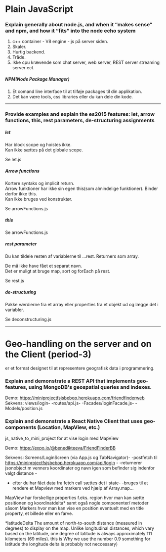 # Plain JavaScript
### Explain generally about node.js, and when it “makes sense” and npm, and how it “fits” into the node echo system
1. c++ container - V8 engine - js på server siden. 
2. Skaler.  
3. Hurtig backend.  
4. Tråde.  
5. Ikke cpu krævende som chat server, web server, REST server streaming server ect. 

##### NPM(Node Package Manager)
1. Et comand line interface til at tilføje packages til din applikation.
2. Det kan være tools, css libraries eller du kan dele din kode. 

---

### Provide examples and explain the es2015 features: let, arrow functions, this, rest parameters, de-structuring assignments
##### let
Har block scope og hoistes ikke.  
Kan ikke sættes på det globale scope.  

Se let.js  
##### Arrow functions
Kortere syntaks og implicit return.  
Arrow funktioner har ikke sin egen this(som almindelige funktioner). Binder derfor ikke this.  
Kan ikke bruges ved konstruktør.  

Se arrowFunctions.js  
##### this
Se arrowFunctions.js

##### rest parameter
Du kan tildele resten af variablerne til ...rest. Returners som array.  

De må ikke have fået et separat navn.  
Det er muligt at bruge map, sort og forEach på rest.  

Se rest.js  

##### de-structuring
Pakke værdierne fra et array eller properties fra et objekt ud og lægge det i variabler.  

Se deconstructuring.js

---

# Geo-handling on the server and on the Client (period-3)
er et format designet til at representere geografisk data i programmering. 

### Explain and demonstrate a REST API that implements geo-features, using MongoDB's geospatial queries and indexes.

Demo: https://miniprojectfsjsbebop.herokuapp.com/friendfinderweb
Sekvens: views/login- -routes/api.js- -Facades/loginFacade.js- -Models/position.js

### Explain and demonstrate a React Native Client that uses geo-components (Location, MapView, etc.)
js_native_to_mini_project for at vise login med MapView

Demo: https://expo.io/@benedikteeva/FriendFinderBB

Sekvens: Screens/LoginScreen (via App.js og TabNavigator)- -postfetch til https://miniprojectfsjsbebop.herokuapp.com/api/login - 
-returnerer jsonobject m venners koordinater og navn igen som befinder sig indenfor valgt distance - 
- efter du har fået data fra fetch call sættes det i state-
-bruges til at rendere et Mapview med markers ved hjælp af Array.map...

MapView har forskellige properties f.eks. region hvor man kan sætte positionen og koordinatdelta*  samt også nogle componenter/ metoder såsom Markers hvor man kan vise en position eventuelt med en title property, et billede eller en farve. 








*latitudeDelta
The amount of north-to-south distance (measured in degrees) to display on the map. Unlike longitudinal distances, which vary based on the latitude, one degree of latitude is always approximately 111 kilometers (69 miles). this is Why we use the number 0.9 something for latitude the longitude delta is probably not neccessary)